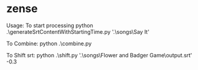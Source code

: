 # zense

Usage:
To start processing
python .\generateSrtContentWithStartingTime.py '.\songs\Say It'

To Combine:
python .\combine.py

To Shift srt:
python .\shift.py '.\songs\Flower and Badger Game\output.srt' -0.3
